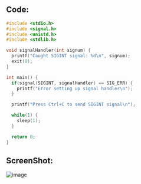 ## Code:

```c
#include <stdio.h>
#include <signal.h>
#include <unistd.h>
#include <stdlib.h>

void signalHandler(int signum) {
  printf("Caught SIGINT signal: %d\n", signum);
  exit(0);
}

int main() {
  if(signal(SIGINT, signalHandler) == SIG_ERR) {
    printf("Error setting up signal handler\n");
  }

  printf("Press Ctrl+C to send SIGINT signal\n");

  while(1) {
    sleep(1);
  }

  return 0;
}
```

## ScreenShot:

![image](https://github.com/user-attachments/assets/8b0d2395-8ca0-40ee-a772-00701c316299)
